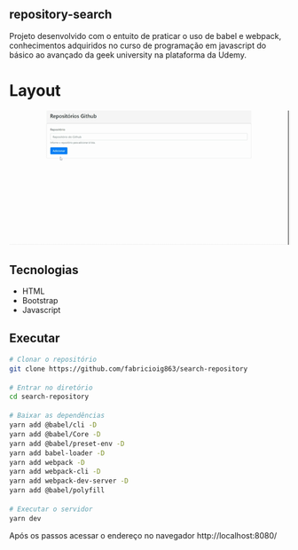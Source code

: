 ## repository-search

Projeto desenvolvido com o entuito de praticar o uso de babel e webpack, conhecimentos adquiridos no curso de programação em javascript do básico ao avançado da geek university na plataforma da Udemy. 

# Layout

![Layout do projeto](https://github.com/fabricioig863/repository-search/blob/master/layout/Layout.gif)

## Tecnologias

- HTML
- Bootstrap
- Javascript

## Executar

```bash
# Clonar o repositório
git clone https://github.com/fabricioig863/search-repository

# Entrar no diretório
cd search-repository

# Baixar as dependências
yarn add @babel/cli -D
yarn add @babel/Core -D
yarn add @babel/preset-env -D
yarn add babel-loader -D
yarn add webpack -D
yarn add webpack-cli -D
yarn add webpack-dev-server -D
yarn add @babel/polyfill

# Executar o servidor
yarn dev

```
Após os passos acessar o endereço no navegador http://localhost:8080/
